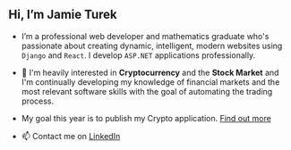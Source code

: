 ## Hi, I’m Jamie Turek

- I’m a professional web developer and mathematics graduate who's passionate about creating dynamic, intelligent, modern websites using `Django` and `React`. I develop `ASP.NET` applications professionally.

- 💞️ I'm heavily interested in **Cryptocurrency** and the **Stock Market** and I'm continually developing my knowledge of financial markets and the most relevant software skills with the goal of automating the trading process.

- My goal this year is to publish my Crypto application. [Find out more](https://github.com/J-TUREK/Crypto)   

- 📫 Contact me on [LinkedIn](https://www.linkedin.com/in/jamie-turek-95b338106/)

<!---
J-TUREK/J-TUREK is a ✨ special ✨ repository because its `README.md` (this file) appears on your GitHub profile.
You can click the Preview link to take a look at your changes.
--->
